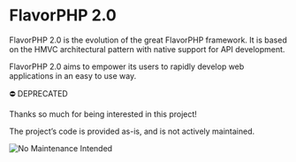 # FlavorPHP 2.0

FlavorPHP 2.0 is the evolution of the great FlavorPHP framework. It is based on the HMVC architectural pattern with native support for API development.

FlavorPHP 2.0 aims to empower its users to rapidly develop web applications in an easy to use way.

⛔️ DEPRECATED

Thanks so much for being interested in this project!

The project’s code is provided as-is, and is not actively maintained.

![No Maintenance Intended](http://unmaintained.tech/badge.svg)
